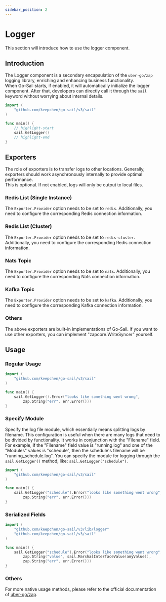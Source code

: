 ```yaml
---
sidebar_position: 2
---  
```

# Logger  
This section will introduce how to use the logger component.  

## Introduction  
The Logger component is a secondary encapsulation of the `uber-go/zap` logging library, enriching and enhancing business functionality.  
When Go-Sail starts, if enabled, it will automatically initialize the logger component. After that, developers can directly call it through the `sail` keyword without worrying about internal details.  
```go title="main.go" showLineNumbers  
import (
    "github.com/keepchen/go-sail/v3/sail"
)

func main() {
    // highlight-start
    sail.GetLogger()
    // highlight-end
}
```  
## Exporters  
The role of exporters is to transfer logs to other locations. Generally, exporters should work asynchronously internally to provide optimal performance.  
This is optional. If not enabled, logs will only be output to local files.  
### Redis List (Single Instance)  
The `Exporter.Provider` option needs to be set to `redis`. Additionally, you need to configure the corresponding Redis connection information.  
### Redis List (Cluster)  
The `Exporter.Provider` option needs to be set to `redis-cluster`. Additionally, you need to configure the corresponding Redis connection information.  
### Nats Topic  
The `Exporter.Provider` option needs to be set to `nats`. Additionally, you need to configure the corresponding Nats connection information.  
### Kafka Topic  
The `Exporter.Provider` option needs to be set to `kafka`. Additionally, you need to configure the corresponding Kafka connection information.  
### Others  
The above exporters are built-in implementations of Go-Sail. If you want to use other exporters, you can implement "zapcore.WriteSyncer" yourself.  
## Usage  
### Regular Usage  
```go title="main.go"  showLineNumbers  
import (
    "github.com/keepchen/go-sail/v3/sail"
)

func main() {
    sail.GetLogger().Error("looks like something went wrong", 
        zap.String("err", err.Error()))
}
```  
### Specify Module  
Specify the log file module, which essentially means splitting logs by filename. This configuration is useful when there are many logs that need to be divided by functionality. It works in conjunction with the "Filename" field. For example, if the "Filename" field value is "running.log" and one of the "Modules" values is "schedule", then the schedule's filename will be "running_schedule.log". You can specify the module for logging through the `sail.GetLogger()` method, like: `sail.GetLogger("schedule")`.  
```go title="main.go"  showLineNumbers  
import (
    "github.com/keepchen/go-sail/v3/sail"
)

func main() {
    sail.GetLogger("schedule").Error("looks like something went wrong", 
        zap.String("err", err.Error()))
}
```  
### Serialized Fields  
```go title="main.go"  showLineNumbers  
import (
    "github.com/keepchen/go-sail/v3/lib/logger"
    "github.com/keepchen/go-sail/v3/sail"
)

func main() {
    sail.GetLogger("schedule").Error("looks like something went wrong", 
        zap.String("value", sail.MarshalInterfaceValue(anyValue)),
        zap.String("err", err.Error()))
}
```  
### Others  
For more native usage methods, please refer to the official documentation of [uber-go/zap](https://github.com/uber-go/zap).  